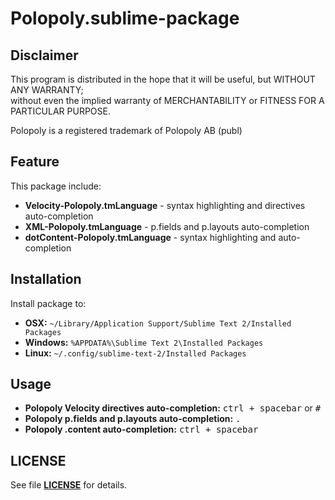 Polopoly.sublime-package
========================

Disclaimer
----------
This program is distributed in the hope that it will be useful, but WITHOUT ANY WARRANTY;  
without even the implied warranty of MERCHANTABILITY or FITNESS FOR A PARTICULAR PURPOSE.  

Polopoly is a registered trademark of Polopoly AB (publ)  

Feature
-------
This package include:

* __Velocity-Polopoly.tmLanguage__ - syntax highlighting and directives auto-completion  
* __XML-Polopoly.tmLanguage__ - p.fields and p.layouts auto-completion  
* __dotContent-Polopoly.tmLanguage__ - syntax highlighting and auto-completion  
 
Installation
------------
Install package to:

* __OSX:__ `~/Library/Application Support/Sublime Text 2/Installed Packages`  
* __Windows:__ `%APPDATA%\Sublime Text 2\Installed Packages`  
* __Linux:__ `~/.config/sublime-text-2/Installed Packages`  

Usage
-----
* __Polopoly Velocity directives auto-completion:__ <kbd>ctrl + spacebar</kbd> or <kbd>#</kbd>  
* __Polopoly p.fields and p.layouts auto-completion:__ <kbd>.</kbd>  
* __Polopoly .content auto-completion:__ <kbd>ctrl + spacebar</kbd>  


LICENSE
-------
See file [__LICENSE__](../master/LICENSE) for details.  
